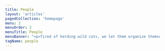 ```yaml
---
title: People
layout: 'articles'
pagedCollection: 'homepage'
menu: 2
menuOrder: 2
menuTitle: People
menuBanner: "<p>Tired of herding wild cats, we let them organize themselves. It worked pretty well. Meet our team.</p>"
tagName: people
---
```


